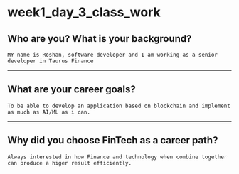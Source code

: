 # week1_day_3_class_work
## Who are you? What is your background?
    MY name is Roshan, software developer and I am working as a senior developer in Taurus Finance
---
## What are your career goals?
    To be able to develop an application based on blockchain and implement as much as AI/ML as i can.
---
## Why did you choose FinTech as a career path?
    Always interested in how Finance and technology when combine together can produce a higer result efficiently.
